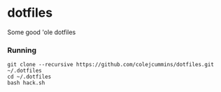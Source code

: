 # dotfiles
Some good 'ole dotfiles

### Running

```shell
git clone --recursive https://github.com/colejcummins/dotfiles.git ~/.dotfiles
cd ~/.dotfiles
bash hack.sh
```
